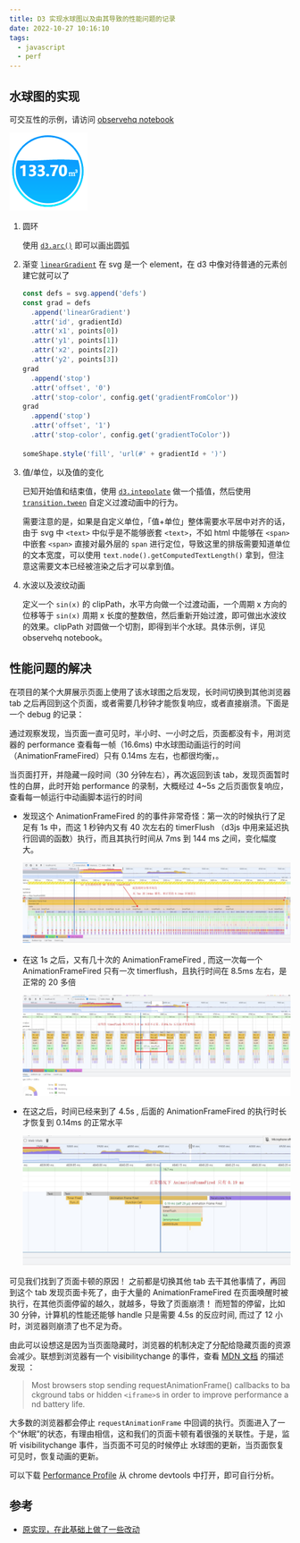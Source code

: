 ```yaml
---
title: D3 实现水球图以及由其导致的性能问题的记录
date: 2022-10-27 10:16:10
tags:
  - javascript
  - perf
---
```


## 水球图的实现

可交互性的示例，请访问 [observehq notebook](https://observablehq.com/d/70713e198a9a835b)

![人and](../../assets/images/liquidfill.gif)

1. 圆环

   使用 [`d3.arc()`](https://github.com/d3/d3-shape/blob/v3.1.0/README.md#arc) 即可以画出圆弧

2. 渐变
   [`linearGradient`](https://developer.mozilla.org/en-US/docs/Web/SVG/Tutorial/Gradients) 在 svg 是一个 element，在 d3 中像对待普通的元素创建它就可以了

   ```js
   const defs = svg.append('defs')
   const grad = defs
     .append('linearGradient')
     .attr('id', gradientId)
     .attr('x1', points[0])
     .attr('y1', points[1])
     .attr('x2', points[2])
     .attr('y2', points[3])
   grad
     .append('stop')
     .attr('offset', '0')
     .attr('stop-color', config.get('gradientFromColor'))
   grad
     .append('stop')
     .attr('offset', '1')
     .attr('stop-color', config.get('gradientToColor'))

   someShape.style('fill', 'url(#' + gradientId + ')')
   ```

3. 值/单位，以及值的变化

   已知开始值和结束值，使用 [`d3.intepolate`](https://github.com/d3/d3-interpolate/blob/v3.0.1/README.md#interpolate) 做一个插值，然后使用 [`transition.tween`](https://github.com/d3/d3-transition/blob/v3.0.0/README.md#transition_tween) 自定义过渡动画中的行为。

   需要注意的是，如果是自定义单位，「值+单位」整体需要水平居中对齐的话，由于 svg 中 `<text>` 中似乎是不能够嵌套 `<text>`，不如 html 中能够在 `<span>` 中嵌套 `<span>` 直接对最外层的 `span` 进行定位，导致这里的排版需要知道单位的文本宽度，可以使用 `text.node().getComputedTextLength()` 拿到，但注意这需要文本已经被渲染之后才可以拿到值。

4. 水波以及波纹动画

   定义一个 `sin(x)` 的 clipPath，水平方向做一个过渡动画，一个周期 x 方向的位移等于 `sin(x)` 周期 x 长度的整数倍，然后重新开始过渡，即可做出水波纹的效果。clipPath 对圆做一个切割，即得到半个水球。具体示例，详见 observehq notebook。

## 性能问题的解决

在项目的某个大屏展示页面上使用了该水球图之后发现，长时间切换到其他浏览器 tab 之后再回到这个页面，或者需要几秒钟才能恢复响应，或者直接崩溃。下面是一个 debug 的记录：

通过观察发现，当页面一直可见时，半小时、一小时之后，页面都没有卡，用浏览器的 performance 查看每一帧（16.6ms) 中水球图动画运行的时间（AnimationFrameFired）只有 0.14ms 左右，也都很均衡，。

当页面打开，并隐藏一段时间（30 分钟左右），再次返回到该 tab，发现页面暂时性的白屏，此时开始 performance 的录制，大概经过 4~5s 之后页面恢复响应，查看每一帧运行中动画脚本运行的时间

- 发现这个 AnimationFrameFired 的的事件非常奇怪：第一次的时候执行了足足有 1s 中，而这 1 秒钟内又有 40 次左右的 timerFlush （d3js 中用来延迟执行回调的函数）执行，而且其执行时间从 7ms 到 144 ms 之间，变化幅度大。

  ![第1段](../../assets/images/profiles/profile-1.jpg)

- 在这 1s 之后，又有几十次的 AnimationFrameFired , 而这一次每一个 AnimationFrameFired 只有一次 timerflush，且执行时间在 8.5ms 左右，是正常的 20 多倍

  ![第2段](../../assets/images/profiles/profile-2.jpg)

- 在这之后，时间已经来到了 4.5s , 后面的 AnimationFrameFired 的执行时长才恢复到 0.14ms 的正常水平

  ![第3段](../../assets/images/profiles/profile-3.jpg)

可见我们找到了页面卡顿的原因！ 之前都是切换其他 tab 去干其他事情了，再回到这个 tab 发现页面卡死了，由于大量的 AnimationFrameFired 在页面唤醒时被执行，在其他页面停留的越久，就越多，导致了页面崩溃！ 而短暂的停留，比如 30 分钟，计算机的性能还能够 handle 只是需要 4.5s 的反应时间, 而过了 12 小时，浏览器则崩溃了也不足为奇。

由此可以设想这是因为当页面隐藏时，浏览器的机制决定了分配给隐藏页面的资源会减少。联想到浏览器有一个 visibilitychange 的事件，查看 [MDN 文档](https://developer.mozilla.org/en-US/docs/Web/API/Page_Visibility_API) 的描述发现 ：

> Most browsers stop sending requestAnimationFrame() callbacks to background tabs or hidden `<iframe>`s in order to improve performance and battery life.

大多数的浏览器都会停止 `requestAnimationFrame` 中回调的执行。页面进入了一个“休眠”的状态，有理由相信，这和我们的页面卡顿有着很强的关联性。于是，监听 visibilitychange 事件，当页面不可见的时候停止 水球图的更新，当页面恢复可见时，恢复动画的更新。

可以下载 [Performance Profile](https://1drv.ms/u/s!AtFTEJuykQUMr3uv8TncSfv_MJiH?e=vbOj9Q) 从 chrome devtools 中打开，即可自行分析。

## 参考

- [原实现，在此基础上做了一些改动](https://github.com/ugomeda/d3-liquid-fill-gauge/blob/master/liquidFillGauge.js)
